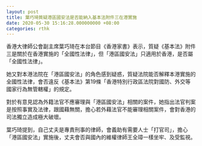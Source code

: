```yaml
---
layout: post
title: 葉巧琦質疑港區國安法是否能納入基本法附件三在港實施
date: 2020-05-30 15:16:28.000000000 +08:00
categories: rthk
---
```


香港大律師公會副主席葉巧琦在本台節目《香港家書》表示，質疑《基本法》附件三是關於在香港實施的「全國性法律」，但「港區國安法」只適用於香港，是否屬「全國性法律」。

她又對本港法院在「港區國安法」的角色感到疑惑，質疑法院能否解釋本港實施的全國性法律，會否違反《基本法》第19條「香港特別行政區法院對國防、外交等國家行為無管轄權」的規定。

對於有意見認為外籍法官不應審理與「港區國安法」相關的案件，她指出法官判案是按照事實及法律，跟國藉無關，擔心若外藉法官不能審理相關案件，會對香港的司法獨立造成極大破壞。

葉巧琦提到，自己丈夫是專責刑事的律師，會義助有需要人士「打官司」，擔心「港區國安法」實施後，丈夫會否與國內的維權律師王全璋一樣坐牢、及受監視。
